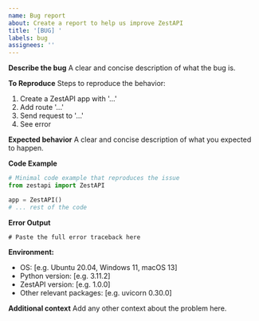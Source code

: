 ```yaml
---
name: Bug report
about: Create a report to help us improve ZestAPI
title: '[BUG] '
labels: bug
assignees: ''
---
```


**Describe the bug**
A clear and concise description of what the bug is.

**To Reproduce**
Steps to reproduce the behavior:
1. Create a ZestAPI app with '...'
2. Add route '...'
3. Send request to '...'
4. See error

**Expected behavior**
A clear and concise description of what you expected to happen.

**Code Example**
```python
# Minimal code example that reproduces the issue
from zestapi import ZestAPI

app = ZestAPI()
# ... rest of the code
```

**Error Output**
```
# Paste the full error traceback here
```

**Environment:**
 - OS: [e.g. Ubuntu 20.04, Windows 11, macOS 13]
 - Python version: [e.g. 3.11.2]
 - ZestAPI version: [e.g. 1.0.0]
 - Other relevant packages: [e.g. uvicorn 0.30.0]

**Additional context**
Add any other context about the problem here.
